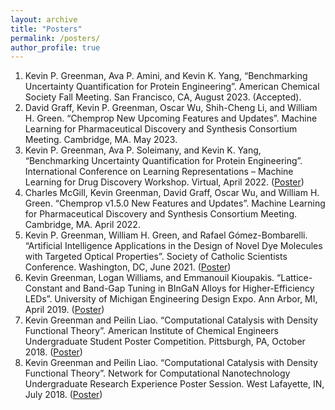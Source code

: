 ```yaml
---
layout: archive
title: "Posters"
permalink: /posters/
author_profile: true
---
```


1.	Kevin P. Greenman, Ava P. Amini, and Kevin K. Yang, “Benchmarking Uncertainty Quantification for Protein Engineering”. American Chemical Society Fall Meeting. San Francisco, CA, August 2023. (Accepted).
2.	David Graff, Kevin P. Greenman, Oscar Wu, Shih-Cheng Li, and William H. Green. “Chemprop New Upcoming Features and Updates”. Machine Learning for Pharmaceutical Discovery and Synthesis Consortium Meeting. Cambridge, MA. May 2023.
3.	Kevin P. Greenman, Ava P. Soleimany, and Kevin K. Yang, “Benchmarking Uncertainty Quantification for Protein Engineering”. International Conference on Learning Representations – Machine Learning for Drug Discovery Workshop. Virtual, April 2022. ([Poster](https://kevingreenman.github.io/files/2022_iclr_mldd_poster.pdf))
4.	Charles McGill, Kevin Greenman, David Graff, Oscar Wu, and William H. Green. “Chemprop v1.5.0 New Features and Updates”. Machine Learning for Pharmaceutical Discovery and Synthesis Consortium Meeting. Cambridge, MA. April 2022.
5.	Kevin P. Greenman, William H. Green, and Rafael Gómez-Bombarelli. “Artificial Intelligence Applications in the Design of Novel Dye Molecules with Targeted Optical Properties”. Society of Catholic Scientists Conference. Washington, DC, June 2021. ([Poster](https://kevingreenman.github.io/files/2021_scs_poster.pdf))
6.	Kevin Greenman, Logan Williams, and Emmanouil Kioupakis. “Lattice-Constant and Band-Gap Tuning in BInGaN Alloys for Higher-Efficiency LEDs”. University of Michigan Engineering Design Expo. Ann Arbor, MI, April 2019. ([Poster](https://kevingreenman.github.io/files/2019_design_expo_poster.pdf))
7.	Kevin Greenman and Peilin Liao. “Computational Catalysis with Density Functional Theory”. American Institute of Chemical Engineers Undergraduate Student Poster Competition. Pittsburgh, PA, October 2018. ([Poster](https://kevingreenman.github.io/files/2018_NCN_poster.pdf))
8.	Kevin Greenman and Peilin Liao. “Computational Catalysis with Density Functional Theory”. Network for Computational Nanotechnology Undergraduate Research Experience Poster Session. West Lafayette, IN, July 2018. ([Poster](https://kevingreenman.github.io/files/2018_NCN_poster.pdf))

